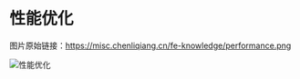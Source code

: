 # 性能优化

图片原始链接：https://misc.chenliqiang.cn/fe-knowledge/performance.png

![性能优化](https://misc.chenliqiang.cn/fe-knowledge/performance.png)
